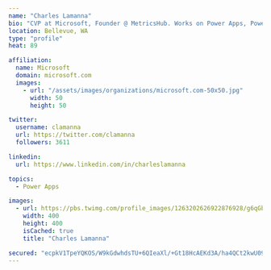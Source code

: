 ```yaml
---
name: "Charles Lamanna"
bio: "CVP at Microsoft, Founder @ MetricsHub. Works on Power Apps, Power Automate, Power Virtual Agent, Common Data Service and Dynamics 365."
location: Bellevue, WA
type: "profile"
heat: 89

affiliation:
  name: Microsoft
  domain: microsoft.com
  images:
    - url: "/assets/images/organizations/microsoft.com-50x50.jpg"
      width: 50
      height: 50

twitter:
  username: clamanna
  url: https://twitter.com/clamanna
  followers: 3611

linkedin:
  url: https://www.linkedin.com/in/charleslamanna

topics:
  - Power Apps

images:
  - url: https://pbs.twimg.com/profile_images/1263202626922876928/g6qGbHZ-_400x400.jpg
    width: 400
    height: 400
    isCached: true
    title: "Charles Lamanna"

secured: "ecpkV1TpeYQKOS/W9kGdwhdsTU+6QIeaXl/+Gt18HcAEKd3A/ha4QCt2kwU09/nnyhT8i9skgEIKDf1gYdv59TI+DxXpcRlfZ30Kbhqgiu+PxN6piQGGIZNIAvF+jRauk4DNwWaRLMXfX7C18sRE8GjC14DWCtCfu0hR1aMUMo/AVQVejhJ5vMv1rhpPdD2OMK4SCrKgl62HPhf+Gos/4LT6vxeixlKt8tWpgFGujscpXEhGCd2uJkUNWhfp4rqSwHqZApXC56p9DKZbzgf3lKFk5litHJWB8fmzoNdQbGA/y1AJmW7CN9y9lP1BX0Kp5iNg7+mr42LljmI8O4ClAFBBy774rvH+6UMnJGfje4ahP1T/f72LxpXsWlVvbe8RBZb9Kb+JNHQ5/LFkNQwP4e344TE8bdOWNdWjq7kHGWc=;crv9oeEbcEqnnThpHwTy7w=="
---
```


